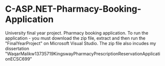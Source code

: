 # C-ASP.NET-Pharmacy-Booking-Application
University final year project. Pharmacy booking application.
To run the application - you must download the zip file, extract and then run the "FinalYearProject" on Microsoft Visual Studio. The zip file also incudes my dissertation "WaqarMalikw13735719KingswayPharmacyPrescriptionReservationApplicationECSC699"
